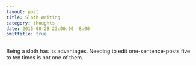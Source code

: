 ```yaml
---
layout: post
title: Sloth Writing
category: thoughts
date: 2015-08-28 23:00:00 -8:00
omittitle: true
---
```


Being a sloth has its advantages. Needing to edit one-sentence-posts five to ten times is not one of them.

